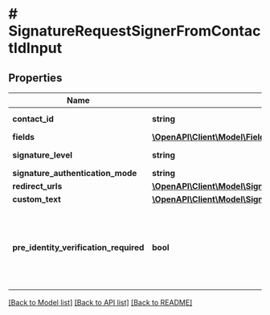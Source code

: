 # # SignatureRequestSignerFromContactIdInput

## Properties

Name | Type | Description | Notes
------------ | ------------- | ------------- | -------------
**contact_id** | **string** | Create signer from an existing contact |
**fields** | [**\OpenAPI\Client\Model\FieldsInput[]**](FieldsInput.md) |  | [optional]
**signature_level** | **string** |  | [default to 'electronic_signature']
**signature_authentication_mode** | **string** |  | [optional]
**redirect_urls** | [**\OpenAPI\Client\Model\SignatureRequestSignerFromInfoInputRedirectUrls**](SignatureRequestSignerFromInfoInputRedirectUrls.md) |  | [optional]
**custom_text** | [**\OpenAPI\Client\Model\SignatureRequestSignerFromInfoInputCustomText**](SignatureRequestSignerFromInfoInputCustomText.md) |  | [optional]
**pre_identity_verification_required** | **bool** | Defines the way the Signer&#39;s Identity Documents will be uploaded for Verification. If set to &#x60;true&#x60;, &#x60;signature_level&#x60;should be equal to &#x60;advanced_electronic_signature&#x60; and &#x60;delivery_mode&#x60; set to &#x60;none&#x60;. | [optional]

[[Back to Model list]](../../README.md#models) [[Back to API list]](../../README.md#endpoints) [[Back to README]](../../README.md)
